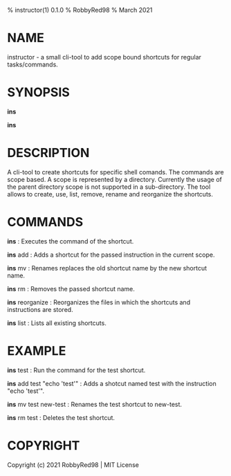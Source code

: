 % instructor(1) 0.1.0
% RobbyRed98
% March 2021

# NAME
instructor - a small cli-tool to add scope bound shortcuts for regular tasks/commands. 

# SYNOPSIS

**ins** <shortcut>

**ins** <command> <args>

# DESCRIPTION

A cli-tool to create shortcuts for specific shell comands. The commands are scope based. A scope is represented by a directory. Currently the usage of the parent directory scope is not supported in a sub-directory. The tool allows to create, use, list, remove, rename and reorganize the shortcuts.

# COMMANDS

**ins** <shortcut>
: Executes the command of the shortcut.

**ins** add <shortcut> <instruction>
: Adds a shortcut for the passed instruction in the current scope.

**ins** mv <shortcut-old> <shortcut-new>
: Renames replaces the old shortcut name by the new shortcut name.

**ins** rm <shortcut>
: Removes the passed shortcut name.

**ins** reorganize
: Reorganizes the files in which the shortcuts and instructions are stored.

**ins** list
: Lists all existing shortcuts. 

# EXAMPLE

**ins** test
: Run the command for the test shortcut.

**ins** add test "echo 'test'"
: Adds a shotcut named test with the instruction "echo 'test'".

**ins** mv test new-test
: Renames the test shortcut to new-test.

**ins** rm test
: Deletes the test shortcut.

# COPYRIGHT
Copyright (c) 2021 RobbyRed98 | MIT License